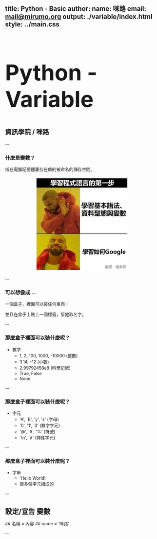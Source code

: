 title: Python - Basic
author:
  name: 咪路
  email: mail@mirumo.org
output: ./variable/index.html
style: ../main.css
--


<h1 style="font-size: 72px">
	Python - Variable
</h1>

## 資訊學院 / 咪路

--

### 什麼是變數？

指在電腦記憶體裏存在值的被命名的儲存空間。
<img style="height:300px;margin: 20px auto;display: block" src="../images/variable-topic.jpg" />

--

### 可以想像成....

<p>一個盒子，裡面可以裝任何東西！</p>
<p>並且在盒子上貼上一個標籤，幫他取名字。</p>

--

### 那麼盒子裡面可以裝什麼呢？

- 數字
	- 1, 2, 100, 1000, -10000 (整數)
	- 3.14, -12 (小數)
	- 2.99792458e8 (科學記號)
	- True, False
	- None

--

### 那麼盒子裡面可以裝什麼呢？
- 字元
	- 'A', 'B', 'y', 'z' (字母)
	- '0', '1', '3' (數字字元)
	- '@', '$', '%' (符號)
	- '\n', '\t' (特殊字元)

--

### 那麼盒子裡面可以裝什麼呢？
- 字串
	- 'Hello World!'
	- 很多個字元組成的

--

<h1 style="font-size: 1.6em;">設定/宣告 變數</h1>
## 名稱 = 內容
## name = '咪路'

--




